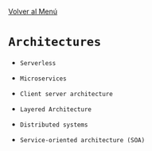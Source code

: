 [Volver al Menú](./root.md)

# `Architectures`

- `Serverless`

- `Microservices`

- `Client server architecture`

- `Layered Architecture`

- `Distributed systems`

- `Service-oriented architecture (SOA) `
